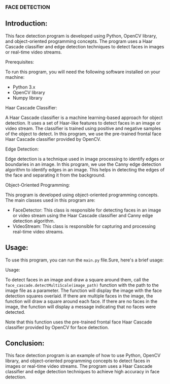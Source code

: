 ### FACE DETECTION
##  Introduction:

This face detection program is developed using Python, OpenCV library, and object-oriented programming concepts. The program uses a Haar Cascade classifier and edge detection techniques to detect faces in images or real-time video streams.

Prerequisites:

To run this program, you will need the following software installed on your machine:

- Python 3.x
- OpenCV library
- Numpy library

Haar Cascade Classifier:

A Haar Cascade classifier is a machine learning-based approach for object detection. It uses a set of Haar-like features to detect faces in an image or video stream. The classifier is trained using positive and negative samples of the object to detect. In this program, we use the pre-trained frontal face Haar Cascade classifier provided by OpenCV.

Edge Detection:

Edge detection is a technique used in image processing to identify edges or boundaries in an image. In this program, we use the Canny edge detection algorithm to identify edges in an image. This helps in detecting the edges of the face and separating it from the background.

Object-Oriented Programming:

This program is developed using object-oriented programming concepts. The main classes used in this program are:

- FaceDetector: This class is responsible for detecting faces in an image or video stream using the Haar Cascade classifier and Canny edge detection algorithm.
- VideoStream: This class is responsible for capturing and processing real-time video streams.

##  Usage:

To use this program, you can run the `main.py` file.Sure, here's a brief usage:

Usage:

To detect faces in an image and draw a square around them, call the `face_cascade.detectMultiScale(image_path)` function with the path to the image file as a parameter.
The function will display the image with the face detection squares overlaid. If there are multiple faces in the image, the function will draw a square around each face. If there are no faces in the image, the function will display a message indicating that no faces were detected.

Note that this function uses the pre-trained frontal face Haar Cascade classifier provided by OpenCV for face detection.

##  Conclusion:

This face detection program is an example of how to use Python, OpenCV library, and object-oriented programming concepts to detect faces in images or real-time video streams. The program uses a Haar Cascade classifier and edge detection techniques to achieve high accuracy in face detection.
